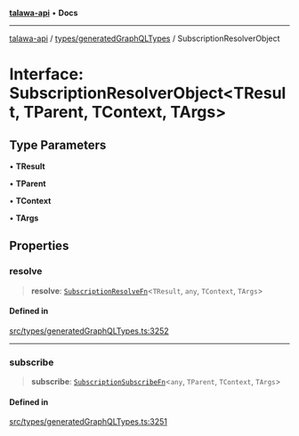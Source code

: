 [**talawa-api**](../../../README.md) • **Docs**

***

[talawa-api](../../../modules.md) / [types/generatedGraphQLTypes](../README.md) / SubscriptionResolverObject

# Interface: SubscriptionResolverObject\<TResult, TParent, TContext, TArgs\>

## Type Parameters

• **TResult**

• **TParent**

• **TContext**

• **TArgs**

## Properties

### resolve

> **resolve**: [`SubscriptionResolveFn`](../type-aliases/SubscriptionResolveFn.md)\<`TResult`, `any`, `TContext`, `TArgs`\>

#### Defined in

[src/types/generatedGraphQLTypes.ts:3252](https://github.com/PalisadoesFoundation/talawa-api/blob/3bacbf38707ebd3e3e5f1bc5b4cc7aa3b2adc169/src/types/generatedGraphQLTypes.ts#L3252)

***

### subscribe

> **subscribe**: [`SubscriptionSubscribeFn`](../type-aliases/SubscriptionSubscribeFn.md)\<`any`, `TParent`, `TContext`, `TArgs`\>

#### Defined in

[src/types/generatedGraphQLTypes.ts:3251](https://github.com/PalisadoesFoundation/talawa-api/blob/3bacbf38707ebd3e3e5f1bc5b4cc7aa3b2adc169/src/types/generatedGraphQLTypes.ts#L3251)
